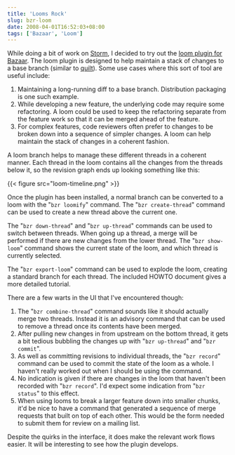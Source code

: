 ```yaml
---
title: 'Looms Rock'
slug: bzr-loom
date: 2008-04-01T16:52:03+08:00
tags: ['Bazaar', 'Loom']
---
```


While doing a bit of work on [Storm](http://storm.canonical.com/), I
decided to try out the [loom plugin for
Bazaar](https://launchpad.net/bzr-loom). The loom plugin is designed to
help maintain a stack of changes to a base branch (similar to
[quilt](http://savannah.nongnu.org/projects/quilt)). Some use cases
where this sort of tool are useful include:

1.  Maintaining a long-running diff to a base branch. Distribution
    packaging is one such example.
2.  While developing a new feature, the underlying code may require some
    refactoring. A loom could be used to keep the refactoring separate
    from the feature work so that it can be merged ahead of the feature.
3.  For complex features, code reviewers often prefer to changes to be
    broken down into a sequence of simpler changes. A loom can help
    maintain the stack of changes in a coherent fashion.

A loom branch helps to manage these different threads in a coherent
manner. Each thread in the loom contains all the changes from the
threads below it, so the revision graph ends up looking something like
this:

{{< figure src="loom-timeline.png" >}}

Once the plugin has been installed, a normal branch can be converted to
a loom with the \"`bzr loomify`\" command. The \"`bzr create-thread`\"
command can be used to create a new thread above the current one.

The \"`bzr down-thread`\" and \"`bzr up-thread`\" commands can be used
to switch between threads. When going up a thread, a merge will be
performed if there are new changes from the lower thread. The
\"`bzr show-loom`\" command shows the current state of the loom, and
which thread is currently selected.

The \"`bzr export-loom`\" command can be used to explode the loom,
creating a standard branch for each thread. The included HOWTO document
gives a more detailed tutorial.

There are a few warts in the UI that I\'ve encountered though:

1.  The \"`bzr combine-thread`\" command sounds like it should actually
    merge two threads. Instead it is an advisory command that can be
    used to remove a thread once its contents have been merged.
2.  After pulling new changes in from upstream on the bottom thread, it
    gets a bit tedious bubbling the changes up with \"`bzr up-thread`\"
    and \"`bzr commit`\".
3.  As well as committing revisions to individual threads, the
    \"`bzr record`\" command can be used to commit the state of the loom
    as a whole. I haven\'t really worked out when I should be using the
    command.
4.  No indication is given if there are changes in the loom that
    haven\'t been recorded with \"`bzr record`\". I\'d expect some
    indication from \"`bzr status`\" to this effect.
5.  When using looms to break a larger feature down into smaller chunks,
    it\'d be nice to have a command that generated a sequence of merge
    requests that built on top of each other. This would be the form
    needed to submit them for review on a mailing list.

Despite the quirks in the interface, it does make the relevant work
flows easier. It will be interesting to see how the plugin develops.
